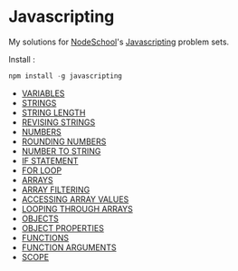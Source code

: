 # Javascripting

My solutions for [NodeSchool](http://nodeschool.io)'s [Javascripting](http://nodeschool.io/#javascripting) problem sets.

Install : 

```javascript
npm install -g javascripting
```

*  [VARIABLES](solutions/variables.js)                                                   
*  [STRINGS](solutions/strings.js)                                                     
*  [STRING LENGTH](solutions/strings-length.js)                                               
*  [REVISING STRINGS](solutions/revising-strings.js)                                            
*  [NUMBERS](solutions/numbers.js)                                            
*  [ROUNDING NUMBERS](solutions/rounding-numbers.js)                                            
*  [NUMBER TO STRING](solutions/number-to-strings.js)                              
*  [IF STATEMENT](solutions/if-statements.js)                                            
*  [FOR LOOP](solutions/for-loop.js)                                            
*  [ARRAYS](solutions/array.js)                                           
*  [ARRAY FILTERING](solutions/array-filtering.js)                                           
*  [ACCESSING ARRAY VALUES](solutions/accessing-array-values.js)
*  [LOOPING THROUGH ARRAYS](solutions/looping-through-arrays.js)
*  [OBJECTS](solutions/objects.js)                             
*  [OBJECT PROPERTIES](solutions/object-properties.js)                                      
*  [FUNCTIONS](solutions/function.js)     
*  [FUNCTION ARGUMENTS](solutions/function-arguments.js)                                        
*  [SCOPE](solutions/scope.js)                                                    


